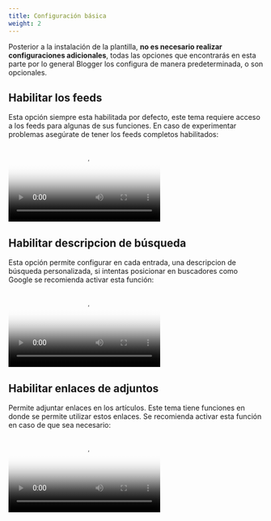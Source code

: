 ```yaml
---
title: Configuración básica
weight: 2
---
```


Posterior a la instalación de la plantilla, **no es necesario realizar configuraciones adicionales**, todas las opciones que encontrarás en esta parte por lo general Blogger los configura de manera predeterminada, o son opcionales.

## Habilitar los feeds

Esta opción siempre esta habilitada por defecto, este tema requiere acceso a los feeds para algunas de sus funciones. En caso de experimentar problemas asegúrate de tener los feeds completos habilitados:

<video controls="" poster="/images/posters/feeds-json.png">
  <source src="/videos/admin-enabled-feeds.mp4" type="video/mp4">
</video>

## Habilitar descripcion de búsqueda

Esta opción permite configurar en cada entrada, una descripcion de búsqueda personalizada, si intentas posicionar en buscadores como Google se recomienda activar esta función:

<video controls="" poster="/images/posters/meta-description.png">
  <source src="/videos/admin-enabled-meta.mp4" type="video/mp4">
</video>

## Habilitar enlaces de adjuntos

Permite adjuntar enlaces en los artículos. Este tema tiene funciones en donde se permite utilizar estos enlaces. Se recomienda activar esta función en caso de que sea necesario:

<video controls="" poster="/images/posters/attachments.png">
  <source src="/videos/admin-enabled-attachments.mp4" type="video/mp4">
</video>
